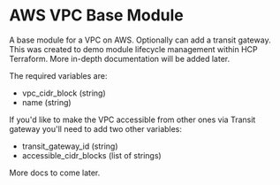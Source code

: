 # AWS VPC Base Module

A base module for a VPC on AWS.  Optionally can add a transit gateway.  This was created to demo module lifecycle management within HCP Terraform.  More in-depth documentation will be added later.

The required variables are:

- vpc_cidr_block (string)
- name (string)

If you'd like to make the VPC accessible from other ones via Transit gateway you'll need to add two other variables:

- transit_gateway_id (string)
- accessible_cidr_blocks (list of strings)

More docs to come later.
